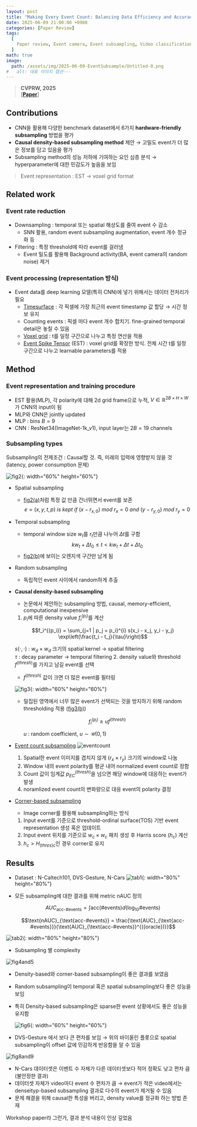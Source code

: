 ```yaml
---
layout: post
title: "Making Every Event Count: Balancing Data Efficiency and Accuracy in Event Camera Subsampling"
date: 2025-06-09 21:00:00 +0900
categories: [Paper Review]
tags:
  [
    Paper review, Event camera, Event subsampling, Video classification
  ]
math: true
image:
  path: /assets/img/2025-06-09-EventSubsample/Untitled-0.png
#   alt: 대표 이미지 캡션---
---
```

> **CVPRW, 2025**<br/>
> [**[Paper](https://arxiv.org/abs/2505.21187)**]

## Contributions
- CNN을 활용해 다양한 benchmark dataset에서 6가지 **hardware-friendly subsampling** 방법을 평가
- **Causal density-based subsampling method** 제안 → 고밀도 event가 더 많은 정보를 담고 있음을 평가
- Subsampling method의 성능 저하에 기여하는 요인 심층 분석 → hyperparameter에 대한 민감도가 높음을 보임

> Event representation : EST → voxel grid format

## Related work
### Event rate reduction
- Downsampling : temporal 또는 spatial 해상도를 줄여 event 수 감소
  - SNN 활용, random event subsampling augmentation, event 개수 정규화 등
- Filtering : 특정 threshold에 따라 event를 걸러냄
  - Event 밀도를 활용해 Background activity(BA, event camera의 random noise) 제거

### Event processing (representation 방식)
- Event data를 deep learning 모델(특히 CNN)에 넣기 위해서는 데이터 전처리가 필요
  - [Timesurface](https://ieeexplore.ieee.org/abstract/document/7508476) : 각 픽셀에 가장 최근의 event timestamp 값 할당 → 시간 정보 유지
  - Counting events : 픽셀 마다 event 개수 합치기. fine-grained temporal detail은 놓칠 수 있음
  - [Voxel grid](https://openaccess.thecvf.com/content_CVPR_2019/html/Zhu_Unsupervised_Event-Based_Learning_of_Optical_Flow_Depth_and_Egomotion_CVPR_2019_paper.html) : t를 일정 구간으로 나누고 특정 연산을 적용
  - [Event Spike Tensor](https://openaccess.thecvf.com/content_ICCV_2019/html/Gehrig_End-to-End_Learning_of_Representations_for_Asynchronous_Event-Based_Data_ICCV_2019_paper.html) (EST) : voxel grid를 확장한 방식. 전체 시간 t를 일정 구간으로 나누고 learnable parameters를 적용 

## Method

### Event representation and training procedure
- EST 활용(MLP), 각 polarity에 대해 2d grid frame으로 누적, $V\in\mathbb{R}^{2B\times H\times W}$가 CNN의 input이 됨
- MLP와 CNN은 jointly updated
- MLP : bins $B=9$
- CNN : ResNet34(ImageNet-1k_v1), input layer는 $2B=19$ channels

### Subsampling types
Subsampling의 전제조건 : Causal할 것. 즉, 미래의 입력에 영향받지 않을 것 (latency, power consumption 문제)

<span id="fig2"></span>
![fig2](/assets/img/2025-06-09-EventSubsample/Untitled-1.png){: width="60%" height="60%"}
- Spatial subsampling
  - <a href="#fig2">fig2(a)</a>처럼 특정 값 만큼 건너뛰면서 event를 보존
  $$e=(x,y,t,p)\ is\ kept\ if\ (x-r_{x,0})\ mod\ r_x=0\ and\ (y-r_{y,0})\ mod\ r_y=0$$

- Temporal subsampling
  - temporal window size $w_t$를 $r_t$만큼 나누어 $\Delta t$를 구함
  $$kw_t+\Delta t_0 \leq t < kw_t +\Delta t + \Delta t_0$$
  - <a href="#fig2">fig2(b)</a>에 보이는 오렌지색 구간만 남게 됨

- Random subsampling
  - 독립적인 event 사이에서 random하게 추출

- **Causal density-based subsampling**
  - 논문에서 제안하는 subsampling 방법, causal, memory-efficient, computational inexpensive
  1. $p_i$에 따른 density value $f_i^{(p_i)}$를 계산
  
    $$f_i^{(p_i)} = \sum_{j=1 | p_j = p_i}^{i} s(x_i - x_j, y_i - y_j) \exp\left(\frac{t_i - t_j}{\tau}\right)$$

     $s(\cdot,\cdot)$ : $w_d\times w_d$ 크기의 spatial kernel → spatial filtering <br/>
     $\tau$ : decay parameter → temporal filtering
  2. density value와 threshold $f^{(thresh)}$를 가지고 남길 event를 선택
     - $f^{(thresh)}$ 값이 크면 더 많은 event를 필터링
  
  <span id="fig3"></span>
  ![fig3](/assets/img/2025-06-09-EventSubsample/Untitled-2.png){: width="60%" height="60%"}
  - 밀집된 영역에서 너무 많은 event가 선택되는 것을 방지하기 위해 random thresholding 적용 (<a href="#fig3">fig3(b)</a>)
    
    $$f_i^{(p_i)} \geq u f^{\text{(thresh)}}$$

    $u$ : random coefficient, $u\sim\mathcal{U}(0,1)$

- [Event count subsampling](https://hal.science/hal-03814075/)
  ![eventcount](/assets/img/2025-06-09-EventSubsample/Untitled-3.png)
  1. Spatial한 event 이미지를 겹치지 않게 $(r_x\times r_y)$ 크기의 window로 나눔
  2. Window 내의 event polarity를 평균 내어 normalized event count로 정함
  3. Count 값이 임계값 $p^{(thresh)}_{EC}$을 넘으면 해당 window에 대응하는 event가 발생
  4. noramlized event count의 변화량으로 대응 event의 polarity 결정

- [Corner-based subsampling](https://ieeexplore.ieee.org/abstract/document/9652120)
  - Image corner를 활용해 subsampling하는 방식

  1. Input event를 기준으로 threshold-ordinal surface(TOS) 기반 event representation 생성 혹은 업데이트
  2. Input event 위치를 기준으로 $w_c\times w_c$ 패치 생성 후 Harris score ($h_c$) 계산
  3. $h_c > H_{(thres)c}$인 경우 corner로 유지

## Results
- Dataset : N-Caltech101, DVS-Gesture, N-Cars
![tab1](/assets/img/2025-06-09-EventSubsample/Untitled-7.png){: width="80%" height="80%"}

- 모든 subsampling에 대한 결과를 위해 metric $\text{nAUC}$ 정의

  $$AUC_{\text{acc-#events}} = \int \text{acc}(\text{#events}) d(\log_{10} \text{#events})$$

  $$\text{nAUC}_{\text{acc-#events}} = \frac{\text{AUC}_{\text{acc-#events}}}{\text{AUC}_{\text{acc-#events}}^{({oracle})}}$$

![tab2](/assets/img/2025-06-09-EventSubsample/Untitled-8.png){: width="80%" height="80%"}
- Subsampling 별 complexity<br/>

![fig4and5](/assets/img/2025-06-09-EventSubsample/Untitled-4.png)
- Density-based와 corner-based subsampling이 좋은 결과를 보였음
- Random subsampling이 temporal 혹은 spatial subsampling보다 좋은 성능을 보임
- 특히 Density-based subsampling은 sparse한 event 상황에서도 좋은 성능을 유지함

  ![fig6](/assets/img/2025-06-09-EventSubsample/Untitled-5.png){: width="60%" height="60%"}
- DVS-Gesture 에서 보다 큰 편차를 보임 → 위의 바이올린 플롯으로 spatial subsampling이 offset 값에 민감하게 반응함을 알 수 있음

![fig8and9](/assets/img/2025-06-09-EventSubsample/Untitled-6.png)
- N-Cars 데이터셋은 이벤트 수 자체가 다른 데이터셋보다 적어 정확도 낮고 편차 큼(불안정한 결과)
- 데이터셋 자체가 video마다 event 수 편차가 큼 → event가 적은 video에서는 denseityp-based subsampling 결과로 다수의 event가 제거될 수 있음
- 문제 해결을 위해 causal한 특성을 버리고, density value를 정규화 하는 방법 존재

Workshop paper라 그런가, 결과 분석 내용이 인상 깊었음
